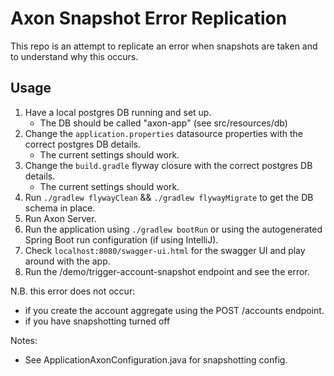 # Axon Snapshot Error Replication

This repo is an attempt to replicate an error when snapshots are taken and to understand why this occurs.

## Usage

1. Have a local postgres DB running and set up.
   - The DB should be called "axon-app" (see src/resources/db) 
2. Change the `application.properties` datasource properties with the correct postgres DB details.
   - The current settings should work. 
3. Change the `build.gradle` flyway closure with the correct postgres DB details.
    - The current settings should work. 
4. Run `./gradlew flywayClean` && `./gradlew flywayMigrate` to get the DB schema in place.
5. Run Axon Server.
6. Run the application using `./gradlew bootRun` or using the autogenerated Spring Boot run configuration (if using IntelliJ).
7. Check `localhost:8080/swagger-ui.html` for the swagger UI and play around with the app.
8. Run the /demo/trigger-account-snapshot endpoint and see the error.

N.B. this error does not occur:
- if you create the account aggregate using the POST /accounts endpoint.
- if you have snapshotting turned off
 
Notes:
- See ApplicationAxonConfiguration.java for snapshotting config.